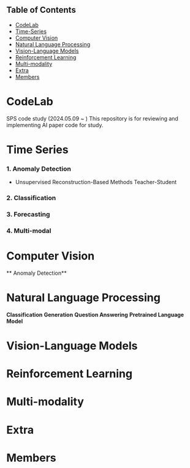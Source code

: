 ## **Table of Contents**

- [CodeLab](#codelab)
- [Time-Series](#time-series)
- [Computer Vision](#computer-vision)
- [Natural Language Processing](#natural-language-processing)
- [Vision-Language Models](#vision-language-models)
- [Reinforcement Learning](#reinforcement-learning)
- [Multi-modality](#multi-modality)
- [Extra](#extra)
- [Members](#members)

# CodeLab
SPS code study (2024.05.09 ~ )
This repository is for reviewing and implementing AI paper code for study.

# Time Series
### 1. Anomaly Detection
- Unsupervised
Reconstruction-Based Methods
Teacher-Student
### 2. Classification
### 3. Forecasting
### 4. Multi-modal


# Computer Vision
** Anomaly Detection**

# Natural Language Processing
**Classification**
**Generation**
**Question Answering**
**Pretrained Language Model**

# Vision-Language Models

# Reinforcement Learning

# Multi-modality

# Extra

# Members
